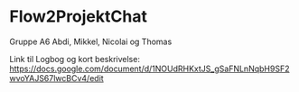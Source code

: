 # Flow2ProjektChat

Gruppe A6
Abdi, Mikkel, Nicolai og Thomas

Link til Logbog og kort beskrivelse: https://docs.google.com/document/d/1NOUdRHKxtJS_gSaFNLnNqbH9SF2wvoYAJS67lwcBCv4/edit

